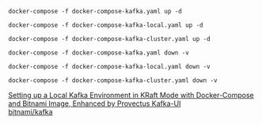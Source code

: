 ```shell
docker-compose -f docker-compose-kafka.yaml up -d  
```
```shell
docker-compose -f docker-compose-kafka-local.yaml up -d  
```
```shell
docker-compose -f docker-compose-kafka-cluster.yaml up -d  
```

```shell
docker-compose -f docker-compose-kafka.yaml down -v  
```
```shell
docker-compose -f docker-compose-kafka-local.yaml down -v  
```
```shell
docker-compose -f docker-compose-kafka-cluster.yaml down -v  
```

[Setting up a Local Kafka Environment in KRaft Mode with Docker-Compose and Bitnami Image, Enhanced by Provectus Kafka-UI](https://medium.com/@tetianaokhotnik/setting-up-a-local-kafka-environment-in-kraft-mode-with-docker-compose-and-bitnami-image-enhanced-29a2dcabf2a9)  
[bitnami/kafka](https://hub.docker.com/r/bitnami/kafka/)  
